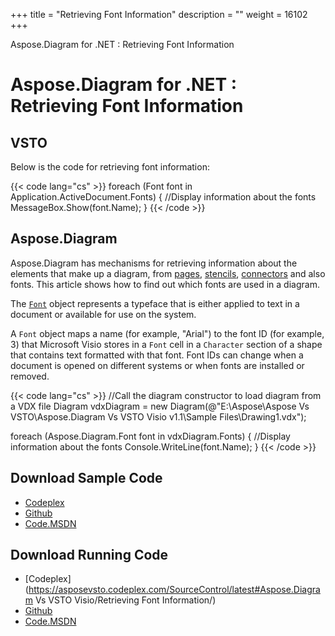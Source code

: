 +++
title = "Retrieving Font Information" 
description = "" 
weight = 16102 
+++

Aspose.Diagram for .NET : Retrieving Font Information  

# Aspose.Diagram for .NET : Retrieving Font Information


## VSTO

Below is the code for retrieving font information:

{{< code lang="cs" >}}
 foreach (Font font in Application.ActiveDocument.Fonts)
 {
    //Display information about the fonts
    MessageBox.Show(font.Name);
 }
{{< /code >}}

## Aspose.Diagram

Aspose.Diagram has mechanisms for retrieving information about the elements that make up a diagram, from [pages](/pages/createpage.action?spaceKey=diagramnet&title=Retrieving+Page+Information&linkCreation=true&fromPageId=18354903), [stencils](/pages/createpage.action?spaceKey=diagramnet&title=Retrieving+Master+Information&linkCreation=true&fromPageId=18354903), [connectors](https://docs2.aspose.com/diagram/net/plugins/asposediagramnetforvsto/codecomparisonforcommonfeatures/retrieving+connector+information) and also fonts. This article shows how to find out which fonts are used in a diagram.

The [`Font`](/pages/createpage.action?spaceKey=diagramnet&title=Font+Class&linkCreation=true&fromPageId=18354903) object represents a typeface that is either applied to text in a document or available for use on the system.

A `Font` object maps a name (for example, "Arial") to the font ID (for example, 3) that Microsoft Visio stores in a `Font` cell in a `Character` section of a shape that contains text formatted with that font. Font IDs can change when a document is opened on different systems or when fonts are installed or removed.

{{< code lang="cs" >}}
 //Call the diagram constructor to load diagram from a VDX file
 Diagram vdxDiagram = new Diagram(@"E:\Aspose\Aspose Vs VSTO\Aspose.Diagram Vs VSTO Visio v1.1\Sample Files\Drawing1.vdx");

 foreach (Aspose.Diagram.Font font in vdxDiagram.Fonts)
 {
    //Display information about the fonts
    Console.WriteLine(font.Name);
 }
{{< /code >}}

## Download Sample Code

*   [Codeplex](https://asposevsto.codeplex.com/releases/view/617141)
*   [Github](https://github.com/aspose-diagram/Aspose.Diagram-for-.NET/releases/tag/AsposeDiagramVsVSTOv1.1)
*   [Code.MSDN](https://code.msdn.microsoft.com/AsposeDiagram-Vs-VSTO-fb086932)

## Download Running Code

*   [Codeplex](https://asposevsto.codeplex.com/SourceControl/latest#Aspose.Diagram Vs VSTO Visio/Retrieving Font Information/)
*   [Github](https://github.com/aspose-diagram/Aspose.Diagram-for-.NET/tree/master/Plugins/Aspose.Diagram%20Vs%20VSTO%20Visio/Code%20Comparison%20of%20Common%20Features/Retrieving%20Font%20Information)
*   [Code.MSDN](https://code.msdn.microsoft.com/AsposeDiagram-Vs-VSTO-fb086932/view/SourceCode#content)

